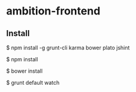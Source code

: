 ambition-frontend
=================


## Install
$ npm install -g grunt-cli karma bower plato jshint

$ npm install

$ bower install

$ grunt default watch
